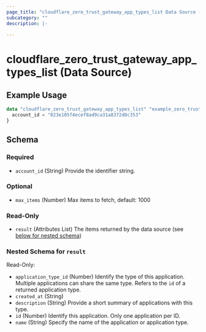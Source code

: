 ```yaml
---
page_title: "cloudflare_zero_trust_gateway_app_types_list Data Source - Cloudflare"
subcategory: ""
description: |-
  
---
```


# cloudflare_zero_trust_gateway_app_types_list (Data Source)



## Example Usage

```terraform
data "cloudflare_zero_trust_gateway_app_types_list" "example_zero_trust_gateway_app_types_list" {
  account_id = "023e105f4ecef8ad9ca31a8372d0c353"
}
```

<!-- schema generated by tfplugindocs -->
## Schema

### Required

- `account_id` (String) Provide the identifier string.

### Optional

- `max_items` (Number) Max items to fetch, default: 1000

### Read-Only

- `result` (Attributes List) The items returned by the data source (see [below for nested schema](#nestedatt--result))

<a id="nestedatt--result"></a>
### Nested Schema for `result`

Read-Only:

- `application_type_id` (Number) Identify the type of this application. Multiple applications can share the same type. Refers to the `id` of a returned application type.
- `created_at` (String)
- `description` (String) Provide a short summary of applications with this type.
- `id` (Number) Identify this application. Only one application per ID.
- `name` (String) Specify the name of the application or application type.


